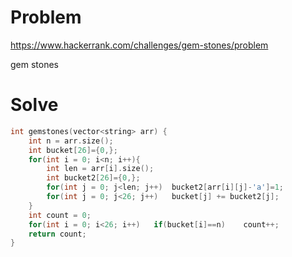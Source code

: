 # Problem
https://www.hackerrank.com/challenges/gem-stones/problem

gem stones

# Solve
```c++
int gemstones(vector<string> arr) {
    int n = arr.size();
    int bucket[26]={0,};
    for(int i = 0; i<n; i++){
        int len = arr[i].size();
        int bucket2[26]={0,};
        for(int j = 0; j<len; j++)  bucket2[arr[i][j]-'a']=1;
        for(int j = 0; j<26; j++)   bucket[j] += bucket2[j];
    }
    int count = 0;
    for(int i = 0; i<26; i++)   if(bucket[i]==n)    count++;
    return count;
}
```
